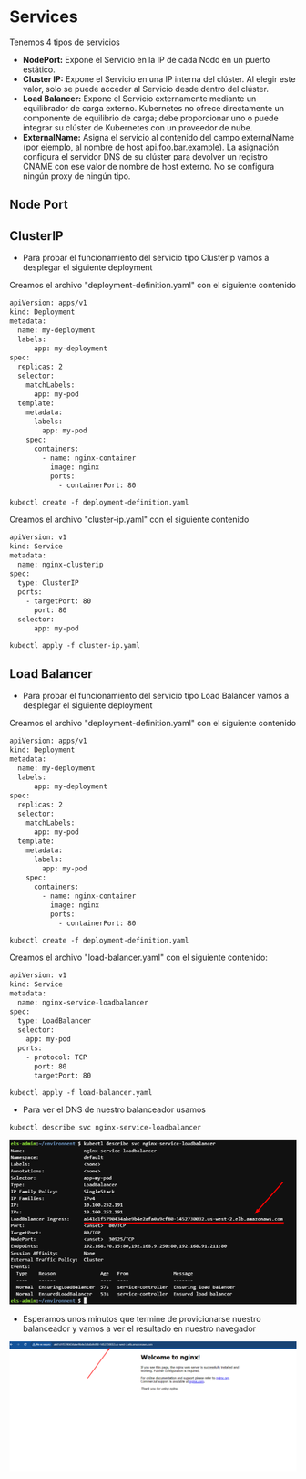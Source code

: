 # Services 

Tenemos 4 tipos de servicios

- **NodePort:** Expone el Servicio en la IP de cada Nodo en un puerto estático.
- **Cluster IP:** Expone el Servicio en una IP interna del clúster. Al elegir este valor, solo se puede acceder al Servicio desde dentro del clúster.
- **Load Balancer:** Expone el Servicio externamente mediante un equilibrador de carga externo. Kubernetes no ofrece directamente un componente de equilibrio de carga; debe proporcionar uno o puede integrar su clúster de Kubernetes con un proveedor de nube.
- **ExternalName:** Asigna el servicio al contenido del campo externalName (por ejemplo, al nombre de host api.foo.bar.example). La asignación configura el servidor DNS de su clúster para devolver un registro CNAME con ese valor de nombre de host externo. No se configura ningún proxy de ningún tipo.

## Node Port

## ClusterIP

- Para probar el funcionamiento del servicio tipo ClusterIp vamos a desplegar el siguiente deployment

Creamos el archivo "deployment-definition.yaml" con el siguiente contenido

```
apiVersion: apps/v1
kind: Deployment
metadata:
  name: my-deployment
  labels:
      app: my-deployment
spec:
  replicas: 2
  selector:
    matchLabels:
      app: my-pod
  template: 
    metadata:
      labels: 
        app: my-pod   
    spec:
      containers:
        - name: nginx-container
          image: nginx
          ports:
            - containerPort: 80
```
```
kubectl create -f deployment-definition.yaml
```

Creamos el archivo "cluster-ip.yaml" con el siguiente contenido

```
apiVersion: v1
kind: Service
metadata:
  name: nginx-clusterip
spec:
  type: ClusterIP
  ports:
    - targetPort: 80
      port: 80
  selector:
      app: my-pod
```
```
kubectl apply -f cluster-ip.yaml
```

## Load Balancer #

- Para probar el funcionamiento del servicio tipo Load Balancer vamos a desplegar el siguiente deployment

Creamos el archivo "deployment-definition.yaml" con el siguiente contenido
```
apiVersion: apps/v1
kind: Deployment
metadata:
  name: my-deployment
  labels:
      app: my-deployment
spec:
  replicas: 2
  selector:
    matchLabels:
      app: my-pod
  template: 
    metadata:
      labels: 
        app: my-pod   
    spec:
      containers:
        - name: nginx-container
          image: nginx
          ports:
            - containerPort: 80
```
```
kubectl create -f deployment-definition.yaml
```

Creamos el archivo "load-balancer.yaml" con el siguiente contenido:
```
apiVersion: v1
kind: Service
metadata:
  name: nginx-service-loadbalancer
spec:
  type: LoadBalancer
  selector:
    app: my-pod
  ports:
    - protocol: TCP
      port: 80
      targetPort: 80
```
```
kubectl apply -f load-balancer.yaml
```
- Para ver el DNS de nuestro balanceador usamos
```
kubectl describe svc nginx-service-loadbalancer
```
![kubernetes architecture](/img/2.4.1-imagen.png)

- Esperamos unos minutos que termine de provicionarse nuestro balanceador y vamos a ver el resultado en nuestro navegador

![kubernetes architecture](/img/2.4.2-imagen.png)
